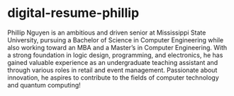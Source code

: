 # digital-resume-phillip
Phillip Nguyen is an ambitious and driven senior at Mississippi State University, pursuing a Bachelor of Science in Computer Engineering while also working toward an MBA and a Master’s in Computer Engineering. With a strong foundation in logic design, programming, and electronics, he has gained valuable experience as an undergraduate teaching assistant and through various roles in retail and event management. Passionate about innovation, he aspires to contribute to the fields of computer technology and quantum computing!
